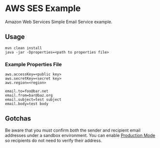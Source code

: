 AWS SES Example
===============

Amazon Web Services Simple Email Service example.

## Usage

```
mvn clean install
java -jar -Dproperties=<path to properties file>
```

### Example Properties File

```
aws.accessKey=<public key>
aws.secretKey=<secret key>
aws.region=<region>

email.to=foo@bar.net
email.from=bar@baz.org
email.subject=test subject
email.body=test body
```

## Gotchas

Be aware that you must confirm *both* the sender and recipient email addresses under a sandbox environment.
You can enable [Production Mode](http://docs.aws.amazon.com/ses/latest/DeveloperGuide/request-production-access.html) so recipients do not need to verify their address.

